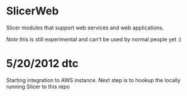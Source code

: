 SlicerWeb
=========

Slicer modules that support web services and web applications.

*Note* this is still experimental and can't be used by normal people yet :)

5/20/2012 dtc
=============
Starting integration to AWS instance. Next step is to hookup the locally running
Slicer to this repo

